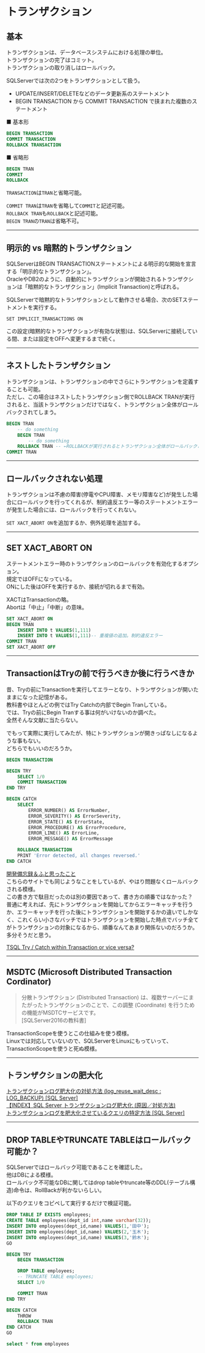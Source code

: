 # トランザクション

## 基本

トランザクションは、データベースシステムにおける処理の単位。  
トランザクションの完了はコミット。  
トランザクションの取り消しはロールバック。  

SQLServerでは次の2つをトランザクションとして扱う。  

- UPDATE/INSERT/DELETEなどのデータ更新系のステートメント  
- BEGIN TRANSACTION から COMMIT TRANSACTION で挟まれた複数のステートメント  

■ 基本形  

``` sql
BEGIN TRANSACTION
COMMIT TRANSACTION
ROLLBACK TRANSACTION
```

■ 省略形  

``` sql
BEGIN TRAN
COMMIT
ROLLBACK
```

`TRANSACTION`は`TRAN`と省略可能。  

`COMMIT TRAN`は`TRAN`を省略して`COMMIT`と記述可能。  
`ROLLBACK TRAN`も`ROLLBACK`と記述可能。  
`BEGIN TRAN`の`TRAN`は省略不可。  

---

## 明示的 vs 暗黙的トランザクション

SQLServerはBEGIN TRANSACTIONステートメントによる明示的な開始を宣言する「明示的なトランザクション」。  
OracleやDB2のように、自動的にトランザクションが開始されるトランザクションは「暗黙的なトランザクション」(Implicit Transaction)と呼ばれる。  

SQLServerで暗黙的なトランザクションとして動作させる場合、次のSETステートメントを実行する。  

`SET IMPLICIT_TRANSACTIONS ON`  

この設定(暗黙的なトランザクションが有効な状態)は、SQLServerに接続している間、または設定をOFFへ変更するまで続く。  

---

## ネストしたトランザクション

トランザクションは、トランザクションの中でさらにトランザクションを定義することも可能。  
ただし、この場合はネストしたトランザクション側でROLLBACK TRANが実行されると、当該トランザクションだけではなく、トランザクション全体がロールバックされてしまう。  

``` sql
BEGIN TRAN
    -- do something
    BEGIN TRAN
        -- do something
    ROLLBACK TRAN -- ←ROLLBACKが実行されるとトランザクション全体がロールバックされる。
COMMIT TRAN
```

---

## ロールバックされない処理

トランザクションは不慮の障害(停電やCPU障害、メモリ障害など)が発生した場合にロールバックを行ってくれるが、制約違反エラー等のステートメントエラーが発生した場合には、ロールバックを行ってくれない。  

`SET XACT_ABORT ON`を追加するか、例外処理を追加する。  

---

## SET XACT_ABORT ON

ステートメントエラー時のトランザクションのロールバックを有効化するオプション。  
規定ではOFFになっている。  
ONにした後はOFFを実行するか、接続が切れるまで有効。  

XACTはTransactionの略。  
Abortは「中止」「中断」の意味。  

``` sql
SET XACT_ABORT ON
BEGIN TRAN
    INSERT INTO t VALUES(1,111)
    INSERT INTO t VALUES(1,111)-- 重複値の追加。制約違反エラー
COMMIT TRAN
SET XACT_ABORT OFF
```

---

## TransactionはTryの前で行うべきか後に行うべきか

昔、Tryの前にTransactionを実行してエラーとなり、トランザクションが開いたままになった記憶がある。  
教科書やほとんどの例ではTry Catchの内部でBegin Tranしている。  
では、Tryの前にBegin Tranする事は何がいけないのか調べた。  
全然そんな文献に当たらない。  

でもって実際に実行してみたが、特にトランザクションが開きっぱなしになるような事もない。  
どちらでもいいのだろうか。  

``` sql
BEGIN TRANSACTION

BEGIN TRY
    SELECT 1/0
    COMMIT TRANSACTION
END TRY

BEGIN CATCH
    SELECT
        ERROR_NUMBER() AS ErrorNumber,
        ERROR_SEVERITY() AS ErrorSeverity,
        ERROR_STATE() AS ErrorState,
        ERROR_PROCEDURE() AS ErrorProcedure,
        ERROR_LINE() AS ErrorLine,
        ERROR_MESSAGE() AS ErrorMessage

    ROLLBACK TRANSACTION
    PRINT 'Error detected, all changes reversed.'
END CATCH
```

[開発備忘録＆ふと思ったこと](https://memo.itsysgroup.com/?p=1359)  
こちらのサイトでも同じようなことをしているが、やはり問題なくロールバックされる模様。  
この書き方で駄目だったのは別の要因であって、書き方の順番ではなかった？  
普通に考えれば、先にトランザクションを開始してからエラーキャッチを行うか、エラーキャッチを行った後にトランザクションを開始するかの違いでしかなく、これくらい小さなバッチではトランザクションを開始した時点でバッチ全てがトランザクションの対象になるから、順番なんてあまり関係ないのだろうか。  
多分そうだと思う。  

[TSQL Try / Catch within Transaction or vice versa?](https://stackoverflow.com/questions/23056973/tsql-try-catch-within-transaction-or-vice-versa)  

---

## MSDTC (Microsoft Distributed Transaction Cordinator)

>分散トランザクション (Distributed Transaction) は、複数サーバーにまたがったトランザクションのことで、この調整 (Coordinate) を行うための機能がMSDTCサービスです。  
>[SQLServer2016の教科書]  

TransactionScopeを使うとこの仕組みを使う模様。  
Linuxでは対応していないので、SQLServerをLinuxにもっていって、TransactionScopeを使うと死ぬ模様。  

---

## トランザクションの肥大化

[トランザクションログ肥大化の対処方法 (log_reuse_wait_desc : LOG_BACKUP) [SQL Server]](https://www.nobtak.com/entry/tlogs2)  
[【INDEX】SQL Server トランザクションログ肥大化 (原因／対処方法)](https://www.nobtak.com/tlogidx#2-%E3%83%88%E3%83%A9%E3%83%B3%E3%82%B6%E3%82%AF%E3%82%B7%E3%83%A7%E3%83%B3%E3%83%AD%E3%82%B0%E3%82%92%E8%82%A5%E5%A4%A7%E5%8C%96%E3%81%95%E3%81%9B%E3%81%A6%E3%81%84%E3%82%8B%E3%82%AF%E3%82%A8%E3%83%AA%E3%81%AE%E7%89%B9%E5%AE%9A%E6%96%B9%E6%B3%95)  
[トランザクションログを肥大化させているクエリの特定方法 [SQL Server]](https://www.nobtak.com/entry/tlogs0)  

---

## DROP TABLEやTRUNCATE TABLEはロールバック可能か？

SQLServerではロールバック可能であることを確認した。  
他はDBによる模様。  
ロールバック不可能なDBに関してはdrop tableやtruncate等のDDL(テーブル構造)命令は、RollBackが利かないらしい。  

以下のクエリをコピペして実行するだけで検証可能。  

``` sql
DROP TABLE IF EXISTS employees;
CREATE TABLE employees(dept_id int,name varchar(32));
INSERT INTO employees(dept_id,name) VALUES(1,'田中');
INSERT INTO employees(dept_id,name) VALUES(2,'玉木');
INSERT INTO employees(dept_id,name) VALUES(3,'鈴木');
GO

BEGIN TRY
    BEGIN TRANSACTION

    DROP TABLE employees;
    -- TRUNCATE TABLE employees;
    SELECT 1/0

    COMMIT TRAN
END TRY

BEGIN CATCH
    THROW
    ROLLBACK TRAN
END CATCH
GO

select * from employees
```
